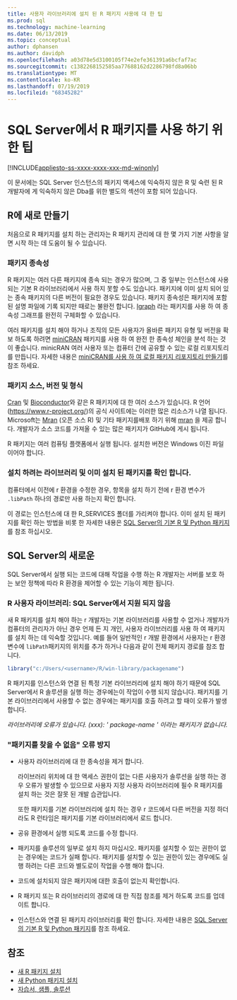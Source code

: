 ```yaml
---
title: 사용자 라이브러리에 설치 된 R 패키지 사용에 대 한 팁
ms.prod: sql
ms.technology: machine-learning
ms.date: 06/13/2019
ms.topic: conceptual
author: dphansen
ms.author: davidph
ms.openlocfilehash: a03d78e5d3100105f74e2efe361391a6bcfaf7ac
ms.sourcegitcommit: c1382268152585aa77688162d2286798fd8a06bb
ms.translationtype: MT
ms.contentlocale: ko-KR
ms.lasthandoff: 07/19/2019
ms.locfileid: "68345282"
---
```

# <a name="tips-for-using-r-packages-in-sql-server"></a>SQL Server에서 R 패키지를 사용 하기 위한 팁
[!INCLUDE[appliesto-ss-xxxx-xxxx-xxx-md-winonly](../../includes/appliesto-ss-xxxx-xxxx-xxx-md-winonly.md)]

이 문서에는 SQL Server 인스턴스의 패키지 액세스에 익숙하지 않은 R 및 숙련 된 R 개발자에 게 익숙하지 않은 Dba를 위한 별도의 섹션이 포함 되어 있습니다.

## <a name="new-to-r"></a>R에 새로 만들기

처음으로 R 패키지를 설치 하는 관리자는 R 패키지 관리에 대 한 몇 가지 기본 사항을 알면 시작 하는 데 도움이 될 수 있습니다.

### <a name="package-dependencies"></a>패키지 종속성

R 패키지는 여러 다른 패키지에 종속 되는 경우가 많으며, 그 중 일부는 인스턴스에 사용 되는 기본 R 라이브러리에서 사용 하지 못할 수도 있습니다. 패키지에 이미 설치 되어 있는 종속 패키지의 다른 버전이 필요한 경우도 있습니다. 패키지 종속성은 패키지에 포함 된 설명 파일에 기록 되지만 때로는 불완전 합니다. [Igraph](https://igraph.org/r/) 라는 패키지를 사용 하 여 종속성 그래프를 완전히 구체화할 수 있습니다.

여러 패키지를 설치 해야 하거나 조직의 모든 사용자가 올바른 패키지 유형 및 버전을 확보 하도록 하려면 [miniCRAN](https://mran.microsoft.com/package/miniCRAN) 패키지를 사용 하 여 완전 한 종속성 체인을 분석 하는 것이 좋습니다. minicRAN 여러 사용자 또는 컴퓨터 간에 공유할 수 있는 로컬 리포지토리를 만듭니다. 자세한 내용은 [miniCRAN를 사용 하 여 로컬 패키지 리포지토리 만들기](create-a-local-package-repository-using-minicran.md)를 참조 하세요.

### <a name="package-sources-versions-and-formats"></a>패키지 소스, 버전 및 형식

[Cran](https://cran.r-project.org/) 및 [Bioconductor](https://www.bioconductor.org/)와 같은 R 패키지에 대 한 여러 소스가 있습니다. R 언어 (<https://www.r-project.org/>)의 공식 사이트에는 이러한 많은 리소스가 나열 됩니다. Microsoft는 [Mran](https://mran.microsoft.com/open) (오픈 소스 R) 및 기타 패키지를배포 하기 위해 [mran](https://mran.microsoft.com/) 을 제공 합니다. 개발자가 소스 코드를 가져올 수 있는 많은 패키지가 GitHub에 게시 됩니다.

R 패키지는 여러 컴퓨팅 플랫폼에서 실행 됩니다. 설치한 버전은 Windows 이진 파일 이어야 합니다.

### <a name="know-which-library-you-are-installing-to-and-which-packages-are-already-installed"></a>설치 하려는 라이브러리 및 이미 설치 된 패키지를 확인 합니다.

컴퓨터에서 이전에 r 환경을 수정한 경우, 항목을 설치 하기 전에 r 환경 변수가 `.libPath` 하나의 경로만 사용 하는지 확인 합니다.

이 경로는 인스턴스에 대 한 R_SERVICES 폴더를 가리켜야 합니다. 이미 설치 된 패키지를 확인 하는 방법을 비롯 한 자세한 내용은 [SQL Server의 기본 R 및 Python 패키지](../package-management/default-packages.md)를 참조 하십시오.

## <a name="new-to-sql-server"></a>SQL Server의 새로운

SQL Server에서 실행 되는 코드에 대해 작업을 수행 하는 R 개발자는 서버를 보호 하는 보안 정책에 따라 R 환경을 제어할 수 있는 기능이 제한 됩니다.

### <a name="r-user-libraries-not-supported-on-sql-server"></a>R 사용자 라이브러리: SQL Server에서 지원 되지 않음

새 R 패키지를 설치 해야 하는 r 개발자는 기본 라이브러리를 사용할 수 없거나 개발자가 컴퓨터의 관리자가 아닌 경우 언제 든 지 개인, 사용자 라이브러리를 사용 하 여 패키지를 설치 하는 데 익숙할 것입니다. 예를 들어 일반적인 r 개발 환경에서 사용자는 r 환경 변수에 `libPath`패키지의 위치를 추가 하거나 다음과 같이 전체 패키지 경로를 참조 합니다.

```R
library("c:/Users/<username>/R/win-library/packagename")
```

R 패키지를 인스턴스와 연결 된 특정 기본 라이브러리에 설치 해야 하기 때문에 SQL Server에서 R 솔루션을 실행 하는 경우에는이 작업이 수행 되지 않습니다. 패키지를 기본 라이브러리에서 사용할 수 없는 경우에는 패키지를 호출 하려고 할 때이 오류가 발생 합니다.

*라이브러리에 오류가 있습니다. (xxx): ' package-name ' 이라는 패키지가 없습니다.*

### <a name="avoid-package-not-found-errors"></a>"패키지를 찾을 수 없음" 오류 방지

+ 사용자 라이브러리에 대 한 종속성을 제거 합니다. 

    라이브러리 위치에 대 한 액세스 권한이 없는 다른 사용자가 솔루션을 실행 하는 경우 오류가 발생할 수 있으므로 사용자 지정 사용자 라이브러리에 필수 R 패키지를 설치 하는 것은 잘못 된 개발 습관입니다.

    또한 패키지를 기본 라이브러리에 설치 하는 경우 r 코드에서 다른 버전을 지정 하더라도 R 런타임은 패키지를 기본 라이브러리에서 로드 합니다.

+ 공유 환경에서 실행 되도록 코드를 수정 합니다.

+ 패키지를 솔루션의 일부로 설치 하지 마십시오. 패키지를 설치할 수 있는 권한이 없는 경우에는 코드가 실패 합니다. 패키지를 설치할 수 있는 권한이 있는 경우에도 실행 하려는 다른 코드와 별도로이 작업을 수행 해야 합니다.

+ 코드에 설치되지 않은 패키지에 대한 호출이 없는지 확인합니다.

+ R 패키지 또는 R 라이브러리의 경로에 대 한 직접 참조를 제거 하도록 코드를 업데이트 합니다. 

+ 인스턴스와 연결 된 패키지 라이브러리를 확인 합니다. 자세한 내용은 [SQL Server의 기본 R 및 Python 패키지](../package-management/default-packages.md)를 참조 하세요.

## <a name="see-also"></a>참조

+ [새 R 패키지 설치](install-additional-r-packages-on-sql-server.md)
+ [새 Python 패키지 설치](../python/install-additional-python-packages-on-sql-server.md)
+ [자습서, 샘플, 솔루션](../tutorials/machine-learning-services-tutorials.md)